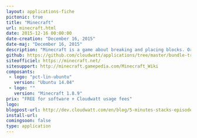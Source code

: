 ```yaml
---
layout: applications-fiche
pictonic: true
title: "Minecraft"
url: minecraft.html
date: 2015-12-16 00:00:00
date-creation: "December 16, 2015"
date-maj: "December 16, 2015"
description: "Minecraft is a game about breaking and placing blocks. Originally a sandbox video game created by Swedish programmer Notch, Minecraft is now developed and published by Mojang. Integrating exploration, resource gathering, crafting, and combat into a rewarding experience, Minecraft stays fresh through hours of play. Multiplayer provides yet another layer of depth as players band together to create vast structures beyond your imagination."
github: https://github.com/cloudwatt/applications/tree/master/bundle-trusty-minecraft
siteofficiel: https://minecraft.net/
sitesupport: http://minecraft.gamepedia.com/Minecraft_Wiki
composants:
 - logo: "pct-lin-ubuntu"
   version: "Ubuntu 14.04"
 - logo: ""
   version: "Minecraft 1.8.9"
prix: "FREE for software + Cloudwatt usage fees"
logo: 
blogpost-url: http://dev.cloudwatt.com/en/blog/5-minutes-stacks-episode-seventeen-minecraft.html
install-url:
comingsoon: false
type: application
---
```

